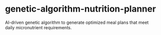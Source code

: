 # genetic-algorithm-nutrition-planner
AI-driven genetic algorithm to generate optimized meal plans that meet daily micronutrient requirements.
